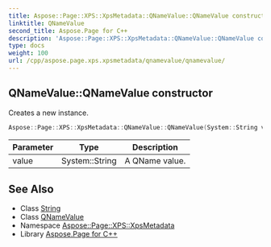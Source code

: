```yaml
---
title: Aspose::Page::XPS::XpsMetadata::QNameValue::QNameValue constructor
linktitle: QNameValue
second_title: Aspose.Page for C++
description: 'Aspose::Page::XPS::XpsMetadata::QNameValue::QNameValue constructor. Creates a new instance in C++.'
type: docs
weight: 100
url: /cpp/aspose.page.xps.xpsmetadata/qnamevalue/qnamevalue/
---
```

## QNameValue::QNameValue constructor


Creates a new instance.

```cpp
Aspose::Page::XPS::XpsMetadata::QNameValue::QNameValue(System::String value)
```


| Parameter | Type | Description |
| --- | --- | --- |
| value | System::String | A QName value. |

## See Also

* Class [String](../../../system/string/)
* Class [QNameValue](../)
* Namespace [Aspose::Page::XPS::XpsMetadata](../../)
* Library [Aspose.Page for C++](../../../)

